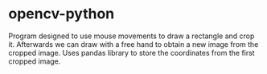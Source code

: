 # opencv-python
Program designed to use mouse movements to draw a rectangle and crop it. Afterwards we can draw with a free hand to obtain a new image from the cropped image.
Uses pandas library to store the coordinates from the first cropped image.
